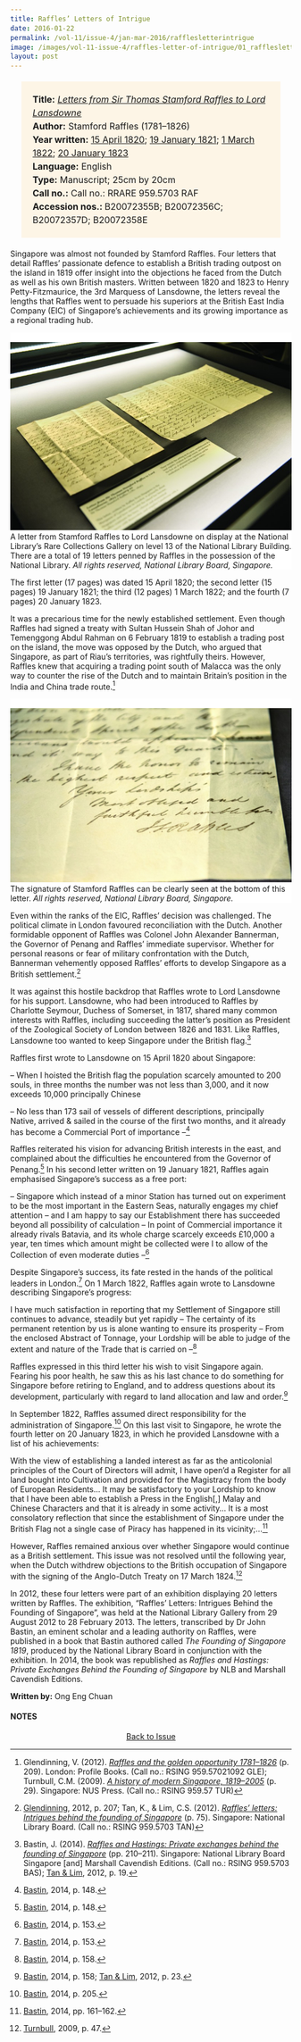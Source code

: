 ```yaml
---
title: Raffles’ Letters of Intrigue
date: 2016-01-22
permalink: /vol-11/issue-4/jan-mar-2016/rafflesletterintrigue
image: /images/vol-11-issue-4/raffles-letter-of-intrigue/01_rafflesletter.jpg
layout: post
---
```

<span style="background-colour: #fdf5e6; padding: 20px; margin: 20px; background:#fdf5e6; display:block; font-size:1rem; line-height:1.5rem;">
	<b>Title:</b> <i><a href="https://eservice.nlb.gov.sg/item_holding.aspx?bid=13186897">Letters from Sir Thomas Stamford Raffles to Lord Lansdowne</a></i>
<br>
<b>Author:</b> Stamford Raffles (1781–1826)
<br>
<b>Year written:</b> <a href="https://eservice.nlb.gov.sg/item_holding.aspx?bid=13186897">15 April 1820</a>; <a href="https://eservice.nlb.gov.sg/item_holding.aspx?bid=13186898">19 January 1821</a>; <a href="https://eservice.nlb.gov.sg/item_holding.aspx?bid=13186899">1 March 1822</a>; <a href="https://eservice.nlb.gov.sg/item_holding.aspx?bid=13186900">20 January 1823</a>
<br>
<b>Language:</b> English
<br>
<b>Type:</b> Manuscript; 25cm by 20cm
<br>
<b>Call no.:</b> Call no.: RRARE 959.5703 RAF
<br>
<b>Accession nos.: </b>B20072355B; B20072356C;
B20072357D; B20072358E
</span>

Singapore was almost not founded by Stamford Raffles. Four letters that detail Raffles’ passionate defence to establish a British trading outpost on the island in 1819 offer insight into the objections he faced from the Dutch as well as his own British masters. Written between 1820 and 1823 to Henry Petty-Fitzmaurice, the 3rd Marquess of Lansdowne, the letters reveal the lengths that Raffles went to persuade his superiors at the British East India Company (EIC) of Singapore’s achievements and its growing importance as a regional trading hub.

<div style="background-color: white;"><br><img src="/images/vol-11-issue-4/raffles-letter-of-intrigue/01_rafflesletter.jpg">A letter from Stamford Raffles to Lord Lansdowne on display at the National Library’s Rare Collections Gallery on level 13 of the National Library Building. There are a total of 19 letters penned by Raffles in the possession of the National Library. <i>All rights reserved, National Library Board, Singapore.</i></div>

The first letter (17 pages) was dated 15 April 1820; the second letter (15 pages) 19 January 1821; the third (12 pages) 1 March 1822; and the fourth (7 pages) 20 January 1823.

It was a precarious time for the newly established settlement. Even though Raffles had signed a treaty with Sultan Hussein Shah of Johor and Temenggong Abdul Rahman on 6 February 1819 to establish a trading post on the island, the move was opposed by the Dutch, who argued that Singapore, as part of Riau’s territories, was rightfully theirs. However, Raffles knew that acquiring a trading point south of Malacca was the only way to counter the rise of the Dutch and to maintain Britain’s position in the India and China trade route.[^1]

<div style="background-color: white;"><br><img src="/images/vol-11-issue-4/raffles-letter-of-intrigue/02_rafflesletter.jpg">The signature of Stamford Raffles can be clearly seen at the bottom of this letter. <i>All rights reserved, National Library Board, Singapore.</i></div>

Even within the ranks of the EIC, Raffles’ decision was challenged. The political climate in London favoured reconciliation with the Dutch. Another formidable opponent of Raffles was Colonel John Alexander Bannerman, the Governor of Penang and Raffles’ immediate supervisor. Whether for personal reasons or fear of military confrontation with the Dutch, Bannerman vehemently opposed Raffles’ efforts to develop Singapore as a British settlement.[^2]

It was against this hostile backdrop that Raffles wrote to Lord Lansdowne for his support. Lansdowne, who had been introduced to Raffles by Charlotte Seymour, Duchess of Somerset, in 1817, shared many common interests with Raffles, including succeeding the latter’s position as President of the Zoological Society of London between 1826 and 1831. Like Raffles, Lansdowne too wanted to keep Singapore under the British flag.[^3]

Raffles first wrote to Lansdowne on 15 April 1820 about Singapore:

– When I hoisted the British flag the population scarcely amounted to 200 souls, in three months the number was not less than 3,000, and it now exceeds 10,000 principally Chinese

– No less than 173 sail of vessels of different descriptions, principally Native, arrived & sailed in the course of the first two months, and it already has become a Commercial Port of importance –[^4]

Raffles reiterated his vision for advancing British interests in the east, and complained about the difficulties he encountered from the Governor of Penang.[^5] In his second letter written on 19 January 1821, Raffles again emphasised Singapore’s success as a free port:

– Singapore which instead of a minor Station has turned out on experiment to be the most important in the Eastern Seas, naturally engages my chief attention – and I am happy to say our Establishment there has succeeded beyond all possibility of calculation – In point of Commercial importance it already rivals Batavia, and its whole charge scarcely exceeds £10,000 a year, ten times which amount might be collected were I to allow of the Collection of even moderate duties –[^6]

Despite Singapore’s success, its fate rested in the hands of the political leaders in London.[^7] On 1 March 1822, Raffles again wrote to Lansdowne describing Singapore’s progress:

I have much satisfaction in reporting that my Settlement of Singapore still continues to advance, steadily but yet rapidly – The certainty of its permanent retention by us is alone wanting to ensure its prosperity – From the enclosed Abstract of Tonnage, your Lordship will be able to judge of the extent and nature of the Trade that is carried on –[^8]

Raffles expressed in this third letter his wish to visit Singapore again. Fearing his poor health, he saw this as his last chance to do something for Singapore before retiring to England, and to address questions about its development, particularly with regard to land allocation and law and order.[^9]

In September 1822, Raffles assumed direct responsibility for the administration of Singapore.[^10] On this last visit to Singapore, he wrote the fourth letter on 20 January 1823, in which he provided Lansdowne with a list of his achievements:

With the view of establishing a landed interest as far as the anticolonial principles of the Court of Directors will admit, I have open’d a Register for all land bought into Cultivation and provided for the Magistracy from the body of European Residents… It may be satisfactory to your Lordship to know that I have been able to establish a Press in the English[,] Malay and Chinese Characters and that it is already in some activity… It is a most consolatory reflection that since the establishment of Singapore under the British Flag not a single case of Piracy has happened in its vicinity;…[^11]

However, Raffles remained anxious over whether Singapore would continue as a British settlement. This issue was not resolved until the following year, when the Dutch withdrew objections to the British occupation of Singapore with the signing of the Anglo-Dutch Treaty on 17 March 1824.[^12]

In 2012, these four letters were part of an exhibition displaying 20 letters written by Raffles. The exhibition, “Raffles’ Letters: Intrigues Behind the Founding of Singapore”, was held at the National Library Gallery from 29 August 2012 to 28 February 2013. The letters, transcribed by Dr John Bastin, an eminent scholar and a leading authority on Raffles, were published in a book that Bastin authored called *The Founding of Singapore 1819*, produced by the National Library Board in conjunction with the exhibition. In 2014, the book was republished as *Raffles and Hastings: Private Exchanges Behind the Founding of Singapore* by NLB and Marshall Cavendish Editions.

**Written by:** Ong Eng Chuan

#### **NOTES**

<a href="/vol-11/issue-4/jan-mar-2016/"><center>Back to Issue</center></a>

[^1]:Glendinning, V. (2012). *[Raffles and the golden opportunity 1781–1826](http://eservice.nlb.gov.sg/item_holding_s.aspx?bid=14482247)* (p. 209). London: Profile Books. (Call no.: RSING 959.57021092 GLE); Turnbull, C.M. (2009). *[A history of modern Singapore, 1819–2005](http://eservice.nlb.gov.sg/item_holding_s.aspx?bid=13206047)* (p. 29). Singapore: NUS Press. (Call no.: RSING 959.57 TUR)

[^2]:[Glendinning](http://eservice.nlb.gov.sg/item_holding_s.aspx?bid=14482247), 2012, p. 207; Tan, K., & Lim, C.S. (2012). *[Raffles’ letters: Intrigues behind the founding of Singapore](http://eservice.nlb.gov.sg/item_holding_s.aspx?bid=14447075)* (p. 75). Singapore: National Library Board. (Call no.: RSING 959.5703 TAN)

[^3]:Bastin, J. (2014). *[Raffles and Hastings: Private exchanges behind the founding of Singapore](http://eservice.nlb.gov.sg/item_holding_s.aspx?bid=200867141)* (pp. 210–211). Singapore: National Library Board Singapore [and] Marshall Cavendish Editions. (Call no.: RSING 959.5703 BAS); [Tan & Lim](http://eservice.nlb.gov.sg/item_holding_s.aspx?bid=14447075), 2012, p. 19.

[^4]:[Bastin](http://eservice.nlb.gov.sg/item_holding_s.aspx?bid=200867141), 2014, p. 148.

[^5]:[Bastin](http://eservice.nlb.gov.sg/item_holding_s.aspx?bid=200867141), 2014, p. 148.

[^6]:[Bastin](http://eservice.nlb.gov.sg/item_holding_s.aspx?bid=200867141), 2014, p. 153.

[^7]:[Bastin](http://eservice.nlb.gov.sg/item_holding_s.aspx?bid=200867141), 2014, p. 153.

[^8]:[Bastin](http://eservice.nlb.gov.sg/item_holding_s.aspx?bid=200867141), 2014, p. 158.

[^9]:[Bastin](http://eservice.nlb.gov.sg/item_holding_s.aspx?bid=200867141), 2014, p. 158; [Tan & Lim](http://eservice.nlb.gov.sg/item_holding_s.aspx?bid=14447075), 2012, p. 23.

[^10]:[Bastin](http://eservice.nlb.gov.sg/item_holding_s.aspx?bid=200867141), 2014, p. 205.

[^11]:[Bastin](http://eservice.nlb.gov.sg/item_holding_s.aspx?bid=200867141), 2014, pp. 161–162.

[^12]:[Turnbull](http://eservice.nlb.gov.sg/item_holding_s.aspx?bid=13206047), 2009, p. 47.